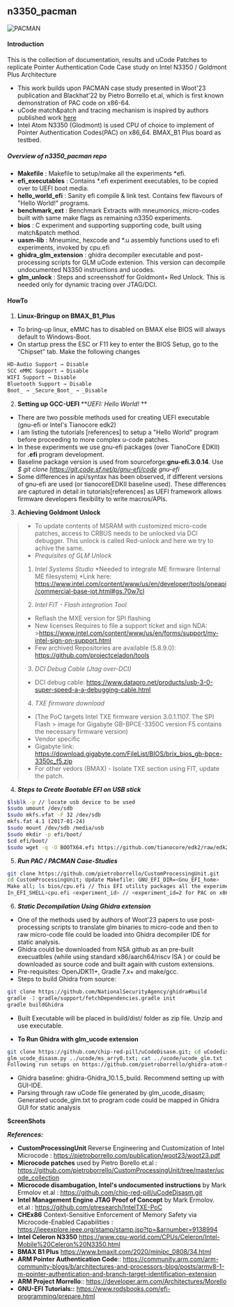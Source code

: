 ## n3350_pacman

![PACMAN](https://github.com/ssrg-vt/n3350_pacman/blob/main/readme_header.png)

#### Introduction
This is the collection of documentation, results and uCode Patches to replicate Pointer Authentication Code Case study on Intel N3350 / Goldmont Plus Architecture
- This work builds upon PACMAN case study presented in Woot'23 publication and Blackhat'22 by Pietro Borrello et.al, which is first known demonstration of PAC code on x86-64.
- uCode match&patch and tracing mechanism is inspired by authors published work [here](https://github.com/pietroborrello/CustomProcessingUnit)
- Intel Atom N3350 (Glodmont) is used CPU of choice to implement of Pointer Authentication Codes(PAC) on x86_64. BMAX_B1 Plus board as testbed.

##### Overview of n3350_pacman repo
- **Makefile** : Makefile to setup/make all the experiments *efi.
- **efi_executables** : Contains *.efi experiment executables, to be copied over to UEFI boot media.
- **hello_world_efi** : Sanity efi compile & link test. Contains few flavours of "Hello World!" programs.
- **benchmark_ext** : Benchmark Extracts with mneumonics, micro-codes built with same make flags as remaining n3350 experiments.
- **bios** : C experiment and supporting supporting code, built using match&patch method. 
- **uasm-lib** : Mneuminc, hexcode and *.u assembly functions used to efi experiments, invoked by cpu.efi
- **ghidra_glm_extension** : ghidra decompiler executable and post-processing scripts for GLM uCode extenion. This version can decompile undocumented N3350 instructions and ucodes.
- **glm_unlock** : Steps and screensshotf for Goldmont+ Red Unlock. This is needed only for dynamic tracing over JTAG/DCI.

#### HowTo
1. **Linux-Bringup on BMAX_B1_Plus**
- To bring-up linux, eMMC has to disabled on BMAX else BIOS will always default to Windows-Boot.
- On startup press the ESC or F11 key to enter the BIOS Setup, go to the “Chipset” tab. Make the following changes
```sh
HD-Audio Support → Disable
SCC eMMC Support → Disable
WIFI Support → Disable
Bluetooth Support → Disable
Boot_ → _Secure_Boot_ → _Disable
```

2. **Setting up GCC-UEFI**
**_UEFI: Hello World!_ **
- There are two possible methods used for creating UEFI executable (gnu-efi or Intel's Tianocore edk2)
- I am listing the tutorials [references] to setup a "Hello World" program before proceeding to more complex u-code patches. 
- In these experiments we use gnu-efi packages (over TianoCore EDKII) for **.efi** program development. 
- Baseline package version is used from sourceforge:**gnu-efi.3.0.14**. Use _$ git clone https://git.code.sf.net/p/gnu-efi/code gnu-efi_
- Some differences in api/syntax has been observed, if different versions of gnu-efi are used (or tianocoreEDKII baseline used). These differences are captured in detail in tutorials[references] as UEFI framework allows firmware developers flexibility to write macros/APIs.

3. **Achieving Goldmont Unlock**
>* To update contents of MSRAM with customized micro-code patches, access to CRBUS needs to be unlocked via DCI debugger. This unlock is called Red-unlock and here we try to achive the same.
>* _Prequisites of GLM Unlock_
>1. *Intel Systems Studio*
>*Needed to integrate ME firmware (Internal ME filesystem)
>*Link here: https://www.intel.com/content/www/us/en/developer/tools/oneapi/commercial-base-iot.html#gs.70w7cl
>
>2. *Intel FIT - Flash integration Tool*
>* Reflash the MXE version for SPI flashing
>* New licenses Requires to file a support ticket and sign NDA: >https://www.intel.com/content/www/us/en/forms/support/my-intel-sign-on-support.html
>* Few archived Repositories are available (5.8.9.0): https://github.com/projectceladon/tools
>
>3. *DCI Debug Cable (Jtag over-DCI)*
>* DCI debug cable: https://www.datapro.net/products/usb-3-0-super-speed-a-a-debugging-cable.html
>
>4. *TXE firmware download*
>* (The PoC targets Intel TXE firmware version 3.0.1.1107. The SPI Flash > image for Gigabyte GB-BPCE-3350C version F5 contains the necessary firmware version)
>* Vendor specific
>* Gigabyte link: https://download.gigabyte.com/FileList/BIOS/brix_bios_gb-bpce-3350c_f5.zip
>* For other vedors (BMAX) - Isolate TXE section using FIT, update the patch.

4. **_Steps to Create Bootable EFI on USB stick_**
```sh
$lsblk -p // locate usb device to be used
$sudo umount /dev/sdb
$sudo mkfs.vfat -F 32 /dev/sdb
mkfs.fat 4.1 (2017-01-24)
$sudo mount /dev/sdb /media/usb
$sudo mkdir -p efi/boot/
$cd efi/boot/
$sudo wget -q -O BOOTX64.efi https://github.com/tianocore/edk2/raw/edk2-stable201903/ShellBinPkg/UefiShell/X64/Shell.efi  // for x86_64 machines
```

5. **_Run PAC / PACMAN Case-Studies_**
```sh
git clone https://github.com/pietroborrello/CustomProcessingUnit.git
cd CustomProcessingUnit; Update Makefile: GNU_EFI_DIR=<Gnu_EFI_home>
Make all; ls bios/cpu.efi // This EFI utility packages all the experiments listed, copy .efi file to bootable USB stick and reboot board to UEFI shell.
In_EFI_SHELL>cpu.efi <experiment_id> // <experiment_id=2 for PAC on x86 and 3 for PACMAN attack>
```

6. **_Static Decompilation Using Ghidra extension_**
- One of the methods used by authors of Woot'23 papers to use post-processing scripts to translate glm binaries to micro-code and then to raw micro-code file could be loaded into Ghidra decompiler IDE for static analysis.
- Ghidra could be downloaded from NSA github as an pre-built execuatbles (while using standard x86/aarch64/riscv ISA ) or could be downloaded as source code and built again with custom extensions.
- Pre-requisites: OpenJDK11+, Gradle 7.x+ and make/gcc.
- Steps to build Ghidra from source:
```sh
git clone https://github.com/NationalSecurityAgency/ghidra#build
gradle -I gradle/support/fetchDependencies.gradle init
gradle buildGhidra
```
- Built Executable will be placed in build/dist/ folder as zip file. Unzip and use executable.

* **To Run Ghidra with glm_ucode extension**
```sh
git clone https://github.com/chip-red-pill/uCodeDisasm.git; cd uCodedisasm/glm_ucode_disasm
glm_ucode_disasm.py ../ucode/ms_arry0.txt; cat ../ucode/ucode_glm.txt
Following run setups on https://github.com/pietroborrello/ghidra-atom-microcode.git
```
- Ghidra baseline: ghidra-Ghidra_10.1.5_build. Recommend setting up with GUI-IDE.
- Parsing through raw uCode file generated by glm_ucode_disasm; Generated ucode_glm.txt to program code could be mapped in Ghidra GUI for static analysis


**ScreenShots**
>
>
>
>
>
>
**_References:_**
- **CustomProcessingUnit** Reverse Engineering and Customization of Intel Microcode : https://pietroborrello.com/publication/woot23/woot23.pdf
- **Microcode patches** used by Pietro Borello et.al : https://github.com/pietroborrello/CustomProcessingUnit/tree/master/ucode_collection
- **Microcode disambugation, Intel's undocumented instructions** by Mark Ermolov et.al : https://github.com/chip-red-pill/uCodeDisasm.git
- **Intel Management Engine JTAG Proof of Concept** by Mark Ermolov. et.al : https://github.com/ptresearch/IntelTXE-PoC
- **CHEx86** Context-Sensitive Enforcement of Memory Safety via Microcode-Enabled Capabilities : https://ieeexplore.ieee.org/stamp/stamp.jsp?tp=&arnumber=9138994
- **Intel Celeron N3350** https://www.cpu-world.com/CPUs/Celeron/Intel-Mobile%20Celeron%20N3350.html
- **BMAX B1 Plus** https://www.bmaxit.com/2020/minipc_0808/34.html
- **ARM Pointer Authentication Code**:: https://community.arm.com/arm-community-blogs/b/architectures-and-processors-blog/posts/armv8-1-m-pointer-authentication-and-branch-target-identification-extension
- **ARM Project Morrello**:: https://developer.arm.com/Architectures/Morello
- **GNU-EFI Tutorials::** https://www.rodsbooks.com/efi-programming/prepare.html


